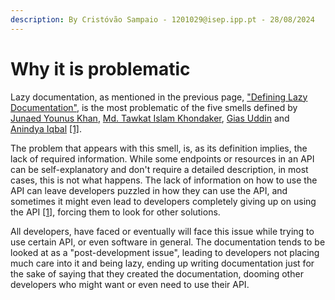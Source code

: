 ```yaml
---
description: By Cristóvão Sampaio - 1201029@isep.ipp.pt - 28/08/2024
---
```


# Why it is problematic

Lazy documentation, as mentioned in the previous page, ["Defining Lazy Documentation"](defining-lazy-documentation.md), is the most problematic of the five smells defined by [Junaed Younus Khan](https://ieeexplore.ieee.org/author/37088507069), [Md. Tawkat Islam Khondaker](https://ieeexplore.ieee.org/author/37088863088), [Gias Uddin](https://ieeexplore.ieee.org/author/38234973300) and [Anindya Iqbal](https://ieeexplore.ieee.org/author/37653240200) [\[1\]](references.md).&#x20;

The problem that appears with this smell, is, as its definition implies, the lack of required information. While some endpoints or resources in an API can be self-explanatory and don't require a detailed description, in most cases, this is not what happens. The lack of information on how to use the API can leave developers puzzled in how they can use the API, and sometimes it might even lead to developers completely giving up on using the API [\[1\]](references.md), forcing them to look for other solutions.

All developers, have faced or eventually will face this issue while trying to use certain API, or even software in general. The documentation tends to be looked at as a "post-development issue", leading to developers not placing much care into it and being lazy, ending up writing documentation just for the sake of saying that they created the documentation, dooming other developers who might want or even need to use their API.&#x20;
